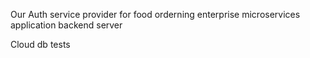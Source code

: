 Our Auth service provider for food orderning enterprise microservices application backend server

Cloud db tests